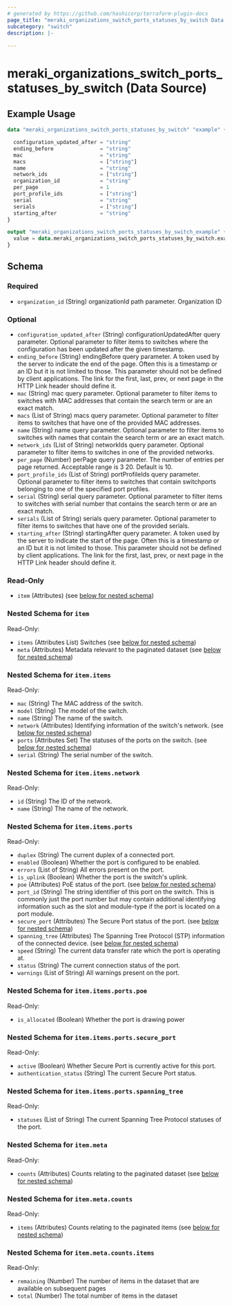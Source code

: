 ```yaml
---
# generated by https://github.com/hashicorp/terraform-plugin-docs
page_title: "meraki_organizations_switch_ports_statuses_by_switch Data Source - terraform-provider-meraki"
subcategory: "switch"
description: |-
  
---
```


# meraki_organizations_switch_ports_statuses_by_switch (Data Source)



## Example Usage

```terraform
data "meraki_organizations_switch_ports_statuses_by_switch" "example" {

  configuration_updated_after = "string"
  ending_before               = "string"
  mac                         = "string"
  macs                        = ["string"]
  name                        = "string"
  network_ids                 = ["string"]
  organization_id             = "string"
  per_page                    = 1
  port_profile_ids            = ["string"]
  serial                      = "string"
  serials                     = ["string"]
  starting_after              = "string"
}

output "meraki_organizations_switch_ports_statuses_by_switch_example" {
  value = data.meraki_organizations_switch_ports_statuses_by_switch.example.item
}
```

<!-- schema generated by tfplugindocs -->
## Schema

### Required

- `organization_id` (String) organizationId path parameter. Organization ID

### Optional

- `configuration_updated_after` (String) configurationUpdatedAfter query parameter. Optional parameter to filter items to switches where the configuration has been updated after the given timestamp.
- `ending_before` (String) endingBefore query parameter. A token used by the server to indicate the end of the page. Often this is a timestamp or an ID but it is not limited to those. This parameter should not be defined by client applications. The link for the first, last, prev, or next page in the HTTP Link header should define it.
- `mac` (String) mac query parameter. Optional parameter to filter items to switches with MAC addresses that contain the search term or are an exact match.
- `macs` (List of String) macs query parameter. Optional parameter to filter items to switches that have one of the provided MAC addresses.
- `name` (String) name query parameter. Optional parameter to filter items to switches with names that contain the search term or are an exact match.
- `network_ids` (List of String) networkIds query parameter. Optional parameter to filter items to switches in one of the provided networks.
- `per_page` (Number) perPage query parameter. The number of entries per page returned. Acceptable range is 3 20. Default is 10.
- `port_profile_ids` (List of String) portProfileIds query parameter. Optional parameter to filter items to switches that contain switchports belonging to one of the specified port profiles.
- `serial` (String) serial query parameter. Optional parameter to filter items to switches with serial number that contains the search term or are an exact match.
- `serials` (List of String) serials query parameter. Optional parameter to filter items to switches that have one of the provided serials.
- `starting_after` (String) startingAfter query parameter. A token used by the server to indicate the start of the page. Often this is a timestamp or an ID but it is not limited to those. This parameter should not be defined by client applications. The link for the first, last, prev, or next page in the HTTP Link header should define it.

### Read-Only

- `item` (Attributes) (see [below for nested schema](#nestedatt--item))

<a id="nestedatt--item"></a>
### Nested Schema for `item`

Read-Only:

- `items` (Attributes List) Switches (see [below for nested schema](#nestedatt--item--items))
- `meta` (Attributes) Metadata relevant to the paginated dataset (see [below for nested schema](#nestedatt--item--meta))

<a id="nestedatt--item--items"></a>
### Nested Schema for `item.items`

Read-Only:

- `mac` (String) The MAC address of the switch.
- `model` (String) The model of the switch.
- `name` (String) The name of the switch.
- `network` (Attributes) Identifying information of the switch's network. (see [below for nested schema](#nestedatt--item--items--network))
- `ports` (Attributes Set) The statuses of the ports on the switch. (see [below for nested schema](#nestedatt--item--items--ports))
- `serial` (String) The serial number of the switch.

<a id="nestedatt--item--items--network"></a>
### Nested Schema for `item.items.network`

Read-Only:

- `id` (String) The ID of the network.
- `name` (String) The name of the network.


<a id="nestedatt--item--items--ports"></a>
### Nested Schema for `item.items.ports`

Read-Only:

- `duplex` (String) The current duplex of a connected port.
- `enabled` (Boolean) Whether the port is configured to be enabled.
- `errors` (List of String) All errors present on the port.
- `is_uplink` (Boolean) Whether the port is the switch's uplink.
- `poe` (Attributes) PoE status of the port. (see [below for nested schema](#nestedatt--item--items--ports--poe))
- `port_id` (String) The string identifier of this port on the switch. This is commonly just the port number but may contain additional identifying information such as the slot and module-type if the port is located on a port module.
- `secure_port` (Attributes) The Secure Port status of the port. (see [below for nested schema](#nestedatt--item--items--ports--secure_port))
- `spanning_tree` (Attributes) The Spanning Tree Protocol (STP) information of the connected device. (see [below for nested schema](#nestedatt--item--items--ports--spanning_tree))
- `speed` (String) The current data transfer rate which the port is operating at.
- `status` (String) The current connection status of the port.
- `warnings` (List of String) All warnings present on the port.

<a id="nestedatt--item--items--ports--poe"></a>
### Nested Schema for `item.items.ports.poe`

Read-Only:

- `is_allocated` (Boolean) Whether the port is drawing power


<a id="nestedatt--item--items--ports--secure_port"></a>
### Nested Schema for `item.items.ports.secure_port`

Read-Only:

- `active` (Boolean) Whether Secure Port is currently active for this port.
- `authentication_status` (String) The current Secure Port status.


<a id="nestedatt--item--items--ports--spanning_tree"></a>
### Nested Schema for `item.items.ports.spanning_tree`

Read-Only:

- `statuses` (List of String) The current Spanning Tree Protocol statuses of the port.




<a id="nestedatt--item--meta"></a>
### Nested Schema for `item.meta`

Read-Only:

- `counts` (Attributes) Counts relating to the paginated dataset (see [below for nested schema](#nestedatt--item--meta--counts))

<a id="nestedatt--item--meta--counts"></a>
### Nested Schema for `item.meta.counts`

Read-Only:

- `items` (Attributes) Counts relating to the paginated items (see [below for nested schema](#nestedatt--item--meta--counts--items))

<a id="nestedatt--item--meta--counts--items"></a>
### Nested Schema for `item.meta.counts.items`

Read-Only:

- `remaining` (Number) The number of items in the dataset that are available on subsequent pages
- `total` (Number) The total number of items in the dataset
